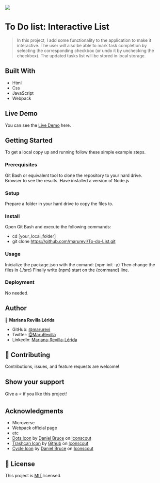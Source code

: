 ![](https://img.shields.io/badge/Microverse-blueviolet)

# To Do list: Interactive List
> In this project, I add some functionality to the application to make it interactive. The user will also be able to mark task completion by selecting the corresponding checkbox (or undo it by unchecking the checkbox). The updated tasks list will be stored in local storage.

## Built With

- Html
- Css
- JavaScript
- Webpack

## Live Demo

You can see the [Live Demo](https://marurevi.github.io/To-do-list-CodingPartnerReview/dist/index.html) here. 


## Getting Started

To get a local copy up and running follow these simple example steps.

### Prerequisites

Git Bash or equivalent tool to clone the repository to your hard drive.
Browser to see the results.
Have installed a version of Node.js

### Setup

Prepare a folder in your hard drive to copy the files to.

### Install

Open Git Bash and execute the following commands:
- cd [your_local_folder]
- git clone https://github.com/marurevi/To-do-List.git

### Usage

Inicialize the package.json with the comand: 
{npm init -y}
Then change the files in {./src}
Finally write {npm} start on the {command} line.

### Deployment

No needed.

## Author

👤 **Mariana Revilla Lérida**

- GitHub: [@marurevi](https://github.com/marurevi)
- Twitter: [@MaruRevilla](https://twitter.com/MaruRevilla)
- LinkedIn: [Mariana-Revilla-Lérida](https://linkedin.com/in/mariana-revilla-lérida-a12aba143)

## 🤝 Contributing

Contributions, issues, and feature requests are welcome!

## Show your support

Give a ⭐️ if you like this project!

## Acknowledgments

- Microverse
- Webpack official page
- etc
- <a href="https://iconscout.com/icons/dots" target="_blank">Dots Icon</a> by <a href="https://iconscout.com/contributors/daniel-bruce">Daniel Bruce</a> on <a href="https://iconscout.com">Iconscout</a>
- <a href="https://iconscout.com/icons/trashcan" target="_blank">Trashcan Icon</a> by <a href="https://iconscout.com/contributors/github">Github</a> on <a href="https://iconscout.com">Iconscout</a>
- <a href="https://iconscout.com/icons/cycle" target="_blank">Cycle Icon</a> by <a href="https://iconscout.com/contributors/daniel-bruce">Daniel Bruce</a> on <a href="https://iconscout.com">Iconscout</a>

## 📝 License

This project is [MIT](./MIT.md) licensed.
